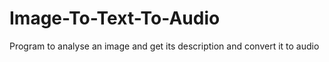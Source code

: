 # Image-To-Text-To-Audio
Program to analyse an image and get its description and convert it to audio
